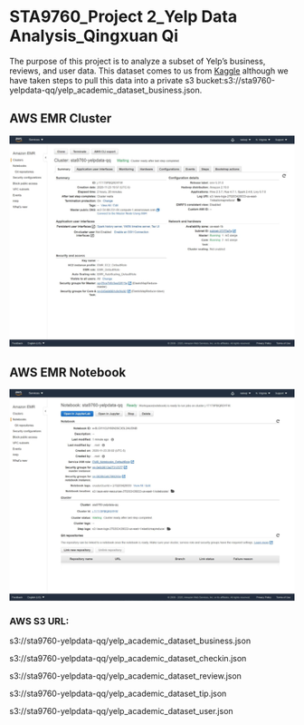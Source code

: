 ﻿# STA9760_Project 2_Yelp Data Analysis_Qingxuan Qi

The purpose of this project is to analyze a subset of Yelp’s business, reviews, and user data. This dataset comes to us from [Kaggle](https://www.kaggle.com/yelp-dataset/yelp-dataset) although we have taken steps to pull this data into a private s3 bucket:s3://sta9760-yelpdata-qq/yelp_academic_dataset_business.json.


## AWS EMR Cluster
![notebook](https://github.com/katieqi/STA9760_Project2/blob/main/assets/cluster_configuration.png.jpg?raw=true)



## AWS EMR Notebook 

![notebook](https://github.com/katieqi/STA9760_Project2/blob/main/assets/notebook_configuration.png.jpg?raw=true)




### AWS S3 URL:
s3://sta9760-yelpdata-qq/yelp_academic_dataset_business.json

s3://sta9760-yelpdata-qq/yelp_academic_dataset_checkin.json

s3://sta9760-yelpdata-qq/yelp_academic_dataset_review.json

s3://sta9760-yelpdata-qq/yelp_academic_dataset_tip.json

s3://sta9760-yelpdata-qq/yelp_academic_dataset_user.json
